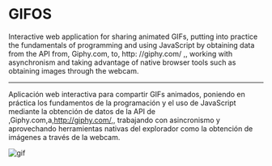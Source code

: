 # GIFOS

Interactive web application for sharing animated GIFs, putting into practice the fundamentals of programming and using JavaScript by obtaining data from the API from, Giphy.com, to, http: //giphy.com/ ,, working with asynchronism and taking advantage of native browser tools such as obtaining images through the webcam.

---

Aplicación web interactiva para compartir GIFs animados, poniendo en práctica los fundamentos de la programación y el uso de JavaScript mediante la obtención de datos de la API de ,Giphy.com,a,http://giphy.com/,, trabajando con asincronismo y aprovechando herramientas nativas del explorador como la obtención de imágenes a través de la webcam.

![gif](https://github.com/davidcastellanos/GIFOS/blob/main/GIFOS.gif)
